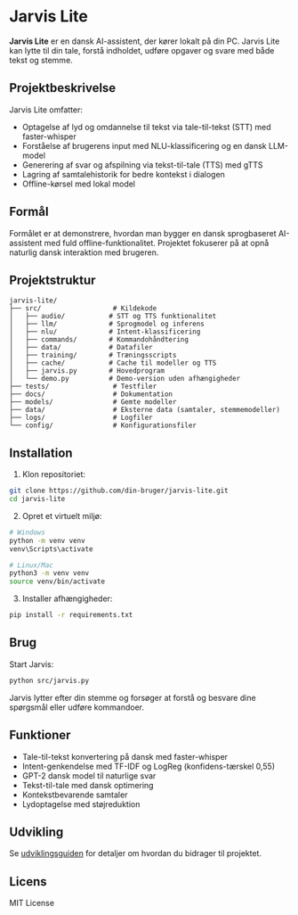 # Jarvis Lite

**Jarvis Lite** er en dansk AI-assistent, der kører lokalt på din PC. Jarvis Lite kan lytte til din tale, forstå indholdet, udføre opgaver og svare med både tekst og stemme.

## Projektbeskrivelse

Jarvis Lite omfatter:
- Optagelse af lyd og omdannelse til tekst via tale-til-tekst (STT) med faster-whisper
- Forståelse af brugerens input med NLU-klassificering og en dansk LLM-model
- Generering af svar og afspilning via tekst-til-tale (TTS) med gTTS
- Lagring af samtalehistorik for bedre kontekst i dialogen
- Offline-kørsel med lokal model

## Formål

Formålet er at demonstrere, hvordan man bygger en dansk sprogbaseret AI-assistent med fuld offline-funktionalitet. Projektet fokuserer på at opnå naturlig dansk interaktion med brugeren.

## Projektstruktur

```
jarvis-lite/
├── src/                  # Kildekode
│   ├── audio/           # STT og TTS funktionalitet
│   ├── llm/             # Sprogmodel og inferens
│   ├── nlu/             # Intent-klassificering
│   ├── commands/        # Kommandohåndtering
│   ├── data/            # Datafiler
│   ├── training/        # Træningsscripts
│   ├── cache/           # Cache til modeller og TTS
│   ├── jarvis.py        # Hovedprogram
│   └── demo.py          # Demo-version uden afhængigheder
├── tests/                # Testfiler
├── docs/                 # Dokumentation
├── models/               # Gemte modeller
├── data/                 # Eksterne data (samtaler, stemmemodeller)
├── logs/                 # Logfiler
└── config/               # Konfigurationsfiler
```

## Installation

1. Klon repositoriet:
```bash
git clone https://github.com/din-bruger/jarvis-lite.git
cd jarvis-lite
```

2. Opret et virtuelt miljø:
```bash
# Windows
python -m venv venv
venv\Scripts\activate

# Linux/Mac
python3 -m venv venv
source venv/bin/activate
```

3. Installer afhængigheder:
```bash
pip install -r requirements.txt
```

## Brug

Start Jarvis:
```bash
python src/jarvis.py
```

Jarvis lytter efter din stemme og forsøger at forstå og besvare dine spørgsmål eller udføre kommandoer.

## Funktioner

- Tale-til-tekst konvertering på dansk med faster-whisper
- Intent-genkendelse med TF-IDF og LogReg (konfidens-tærskel 0,55)
- GPT-2 dansk model til naturlige svar
- Tekst-til-tale med dansk optimering
- Kontekstbevarende samtaler
- Lydoptagelse med støjreduktion

## Udvikling

Se [udviklingsguiden](docs/development.rst) for detaljer om hvordan du bidrager til projektet.

## Licens

MIT License
